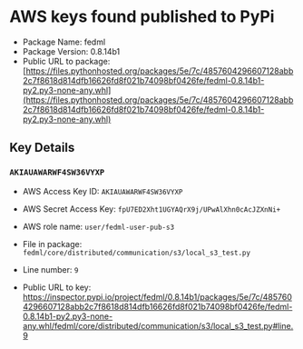 # AWS keys found published to PyPi

* Package Name: fedml
* Package Version: 0.8.14b1
* Public URL to package: [https://files.pythonhosted.org/packages/5e/7c/4857604296607128abb2c7f8618d814dfb16626fd8f021b74098bf0426fe/fedml-0.8.14b1-py2.py3-none-any.whl](https://files.pythonhosted.org/packages/5e/7c/4857604296607128abb2c7f8618d814dfb16626fd8f021b74098bf0426fe/fedml-0.8.14b1-py2.py3-none-any.whl)

## Key Details

### `AKIAUAWARWF4SW36VYXP`

* AWS Access Key ID: `AKIAUAWARWF4SW36VYXP`
* AWS Secret Access Key: `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` 
* AWS role name: `user/fedml-user-pub-s3`
* File in package: `fedml/core/distributed/communication/s3/local_s3_test.py`
* Line number: `9`

* Public URL to key: https://inspector.pypi.io/project/fedml/0.8.14b1/packages/5e/7c/4857604296607128abb2c7f8618d814dfb16626fd8f021b74098bf0426fe/fedml-0.8.14b1-py2.py3-none-any.whl/fedml/core/distributed/communication/s3/local_s3_test.py#line.9


